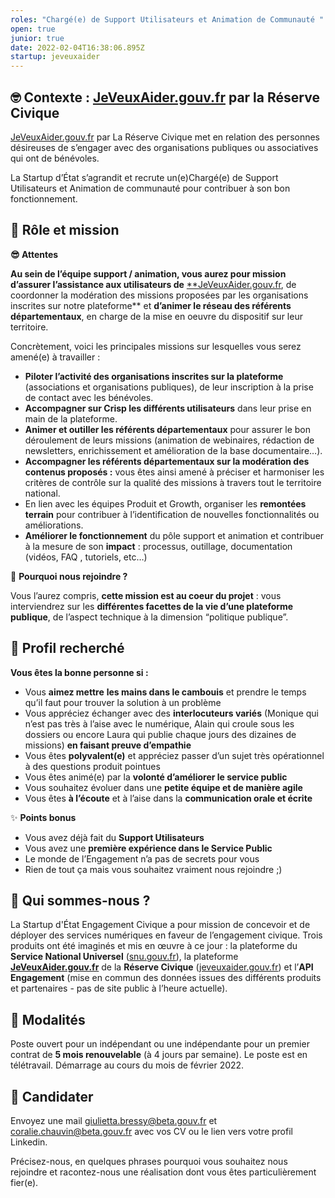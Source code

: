 ```yaml
---
roles: "Chargé(e) de Support Utilisateurs et Animation de Communauté "
open: true
junior: true
date: 2022-02-04T16:38:06.895Z
startup: jeveuxaider
---
```

## 🤓 Contexte : [JeVeuxAider.gouv.fr](http://JeVeuxAider.gouv.fr) par la Réserve Civique

[JeVeuxAider.gouv.fr](http://JeVeuxAider.gouv.fr) par La Réserve Civique met en relation des personnes désireuses de s’engager avec des organisations publiques ou associatives qui ont de bénévoles.

La Startup d’État s’agrandit et recrute un(e)Chargé(e) de Support Utilisateurs et Animation de communauté pour contribuer à son bon fonctionnement.

## 🎯 Rôle et mission

**😎 Attentes**

**Au sein de l’équipe support / animation, vous aurez pour mission d’assurer l’assistance aux utilisateurs de** [\*\*JeVeuxAider.gouv.fr](http://JeVeuxAider.gouv.fr), de coordonner la modération des missions proposées par les organisations inscrites sur notre plateforme\*\* et **d’animer le réseau des référents départementaux**, en charge de la mise en oeuvre du dispositif sur leur territoire.

Concrètement, voici les principales missions sur lesquelles vous serez amené(e) à travailler :

* **Piloter l’activité des organisations inscrites sur la plateforme** (associations et organisations publiques), de leur inscription à la prise de contact avec les bénévoles.
* **Accompagner sur Crisp les différents utilisateurs** dans leur prise en main de la plateforme.
* **Animer et outiller les référents départementaux** pour assurer le bon déroulement de leurs missions (animation de webinaires, rédaction de newsletters, enrichissement et amélioration de la base documentaire…).
* **Accompagner les référents départementaux sur la modération des contenus proposés :** vous êtes ainsi amené à préciser et harmoniser les critères de contrôle sur la qualité des missions à travers tout le territoire national.
* En lien avec les équipes Produit et Growth, organiser les **remontées terrain** pour contribuer à l’identification de nouvelles fonctionnalités ou améliorations.
* **Améliorer le fonctionnement** du pôle support et animation et contribuer à la mesure de son **impact** : processus, outillage, documentation (vidéos, FAQ , tutoriels, etc…)

🍻 **Pourquoi nous rejoindre ?**

Vous l’aurez compris, **cette mission est au coeur du projet** : vous interviendrez sur les **différentes facettes de la vie d’une plateforme publique**, de l’aspect technique à la dimension “politique publique”.

## 🔎 Profil recherché

**Vous êtes la bonne personne si :**

* Vous **aimez mettre** **les mains dans le cambouis** et prendre le temps qu’il faut pour trouver la solution à un problème
* Vous appréciez échanger avec des **interlocuteurs variés** (Monique qui n’est pas très à l’aise avec le numérique, Alain qui croule sous les dossiers ou encore Laura qui publie chaque jours des dizaines de missions) **en faisant preuve d’empathie**
* Vous êtes **polyvalent(e)** et appréciez passer d’un sujet très opérationnel à des questions produit pointues
* Vous êtes animé(e) par la **volonté d’améliorer le service public**
* Vous souhaitez évoluer dans une **petite équipe et de manière agile**
* Vous êtes **à l’écoute** et à l’aise dans la **communication orale et écrite**

✨ **Points bonus**

* Vous avez déjà fait du **Support Utilisateurs**
* Vous avez une **première expérience dans le Service Public**
* Le monde de l’Engagement n’a pas de secrets pour vous
* Rien de tout ça mais vous souhaitez vraiment nous rejoindre ;)

## 👋 Qui sommes-nous ?

La Startup d'État Engagement Civique a pour mission de concevoir et de déployer des services numériques en faveur de l’engagement civique. Trois produits ont été imaginés et mis en œuvre à ce jour : la plateforme du **Service National Universel** ([snu.gouv.fr](https://www.snu.gouv.fr/)), la plateforme **[JeVeuxAider.gouv.fr](http://JeVeuxAider.gouv.fr)** de la **Réserve Civique** ([jeveuxaider.gouv.fr](https://jeveuxaider.gouv.fr/)) et l’**API Engagement** (mise en commun des données issues des différents produits et partenaires - pas de site public à l’heure actuelle).

## 📝 Modalités

Poste ouvert pour un indépendant ou une indépendante pour un premier contrat de **5 mois renouvelable** (à 4 jours par semaine). Le poste est en télétravail. Démarrage au cours du mois de février 2022.

## 🚀 Candidater

Envoyez une mail [giulietta.bressy@beta.gouv.fr](mailto:giulietta.bressy@beta.gouv.fr) et [coralie.chauvin@beta.gouv.fr](mailto:coralie.chauvin@beta.gouv.fr) avec vos CV ou le lien vers votre profil Linkedin.

Précisez-nous, en quelques phrases pourquoi vous souhaitez nous rejoindre et racontez-nous une réalisation dont vous êtes particulièrement fier(e).